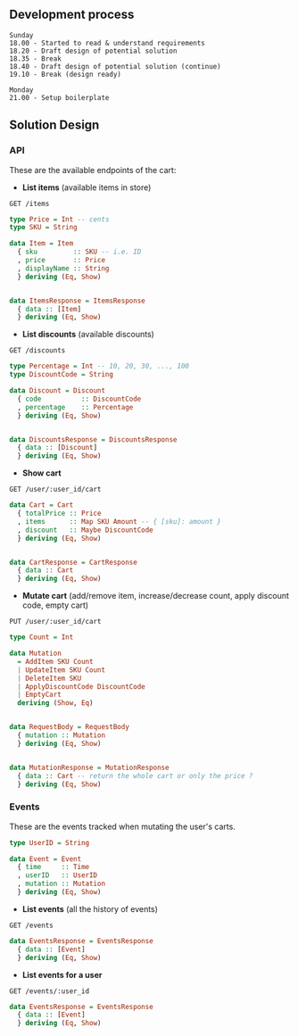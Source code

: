 ## Development process

```
Sunday
18.00 - Started to read & understand requirements
18.20 - Draft design of potential solution
18.35 - Break
18.40 - Draft design of potential solution (continue)
19.10 - Break (design ready)

Monday
21.00 - Setup boilerplate
```

## Solution Design

### API

These are the available endpoints of the cart:

- **List items** (available items in store)

```
GET /items
```

```haskell
type Price = Int -- cents
type SKU = String

data Item = Item
  { sku         :: SKU -- i.e. ID
  , price       :: Price
  , displayName :: String
  } deriving (Eq, Show)


data ItemsResponse = ItemsResponse
  { data :: [Item]
  } deriving (Eq, Show)
```

- **List discounts** (available discounts)

```
GET /discounts
```

```haskell
type Percentage = Int -- 10, 20, 30, ..., 100
type DiscountCode = String

data Discount = Discount
  { code          :: DiscountCode
  , percentage    :: Percentage
  } deriving (Eq, Show)


data DiscountsResponse = DiscountsResponse
  { data :: [Discount]
  } deriving (Eq, Show)
```

- **Show cart**

```
GET /user/:user_id/cart
```

```haskell
data Cart = Cart
  { totalPrice :: Price
  , items      :: Map SKU Amount -- { [sku]: amount }
  , discount   :: Maybe DiscountCode
  } deriving (Eq, Show)


data CartResponse = CartResponse
  { data :: Cart
  } deriving (Eq, Show)
```

- **Mutate cart** (add/remove item, increase/decrease count, apply discount code, empty cart)

```
PUT /user/:user_id/cart
```

```haskell
type Count = Int

data Mutation
  = AddItem SKU Count
  | UpdateItem SKU Count
  | DeleteItem SKU
  | ApplyDiscountCode DiscountCode
  | EmptyCart
  deriving (Show, Eq)


data RequestBody = RequestBody
  { mutation :: Mutation
  } deriving (Eq, Show)


data MutationResponse = MutationResponse
  { data :: Cart -- return the whole cart or only the price ?
  } deriving (Eq, Show)
```

### Events

These are the events tracked when mutating the user's carts.

```haskell
type UserID = String

data Event = Event
  { time     :: Time
  , userID   :: UserID
  , mutation :: Mutation
  } deriving (Eq, Show)
```

- **List events** (all the history of events)

```
GET /events
```

```haskell
data EventsResponse = EventsResponse
  { data :: [Event]
  } deriving (Eq, Show)
```

- **List events for a user**

```
GET /events/:user_id
```

```haskell
data EventsResponse = EventsResponse
  { data :: [Event]
  } deriving (Eq, Show)
```

